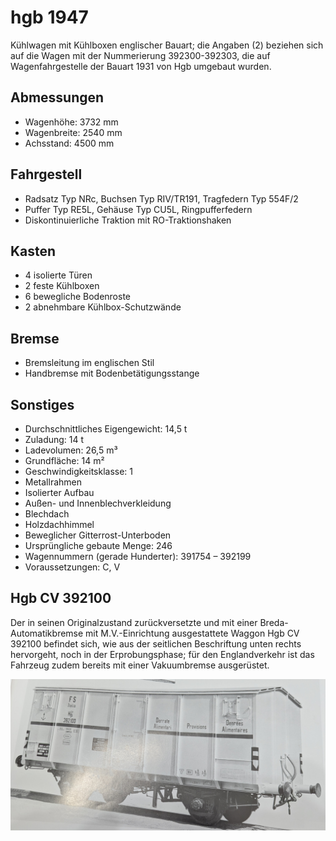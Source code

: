 # hgb 1947

Kühlwagen mit Kühlboxen englischer Bauart; die Angaben (2) beziehen sich auf die Wagen mit der Nummerierung 392300-392303, die auf Wagenfahrgestelle der Bauart 1931 von Hgb umgebaut wurden.

## Abmessungen

- Wagenhöhe: 3732 mm
- Wagenbreite: 2540 mm
- Achsstand: 4500 mm

## Fahrgestell

- Radsatz Typ NRc, Buchsen Typ RIV/TR191, Tragfedern Typ 554F/2
- Puffer Typ RE5L, Gehäuse Typ CU5L, Ringpufferfedern
- Diskontinuierliche Traktion mit RO-Traktionshaken

## Kasten

- 4 isolierte Türen
- 2 feste Kühlboxen
- 6 bewegliche Bodenroste
- 2 abnehmbare Kühlbox-Schutzwände

## Bremse

- Bremsleitung im englischen Stil
- Handbremse mit Bodenbetätigungsstange

## Sonstiges

- Durchschnittliches Eigengewicht: 14,5 t
- Zuladung: 14 t
- Ladevolumen: 26,5 m³
- Grundfläche: 14 m²
- Geschwindigkeitsklasse: 1
- Metallrahmen
- Isolierter Aufbau
- Außen- und Innenblechverkleidung
- Blechdach
- Holzdachhimmel
- Beweglicher Gitterrost-Unterboden
- Ursprüngliche gebaute Menge: 246
- Wagennummern (gerade Hunderter): 391754 – 392199
- Voraussetzungen: C, V

## Hgb CV 392100

Der in seinen Originalzustand zurückversetzte und mit einer Breda-Automatikbremse mit M.V.-Einrichtung ausgestattete Waggon Hgb CV 392100 befindet sich, wie aus der seitlichen Beschriftung unten rechts hervorgeht, noch in der Erprobungsphase; für den Englandverkehr ist das Fahrzeug zudem bereits mit einer Vakuumbremse ausgerüstet.

![Hgb-CV-392100](./pics/PXL_20250720_181953219.jpg)
